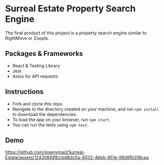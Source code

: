 # Surreal Estate Property Search Engine

The final product of this project is a property search engine similar to RightMove or Zoopla.

## Packages & Frameworks

- React & Testing Library
- Jest
- Axios for API requests

## Instructions

- Fork and clone this repo.
- Navigate to the directory created on your machine, and run `npm install` to download the dependencies.
- To load the app on your browser, run `npm start`.
- You can run the tests using `npm test`.

## Demo

https://github.com/josenymad/Surreal-Estate/assets/124208499/cbd8dc0a-4032-4bbb-951e-99d9fb318cea

